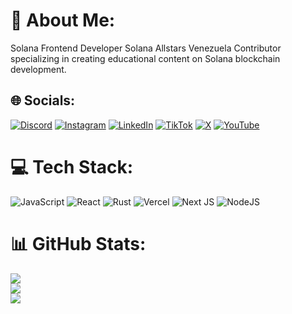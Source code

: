 # 💫 About Me:
Solana Frontend Developer
Solana Allstars Venezuela Contributor specializing in creating educational content on Solana blockchain development.


## 🌐 Socials:
[![Discord](https://img.shields.io/badge/Discord-%237289DA.svg?logo=discord&logoColor=white)](https://discord.gg/vik1018) [![Instagram](https://img.shields.io/badge/Instagram-%23E4405F.svg?logo=Instagram&logoColor=white)](https://instagram.com/victorarangurendev) [![LinkedIn](https://img.shields.io/badge/LinkedIn-%230077B5.svg?logo=linkedin&logoColor=white)](https://linkedin.com/in/victor-aranguren) [![TikTok](https://img.shields.io/badge/TikTok-%23000000.svg?logo=TikTok&logoColor=white)](https://tiktok.com/@victorprograma) [![X](https://img.shields.io/badge/X-black.svg?logo=X&logoColor=white)](https://x.com/arangurendev) [![YouTube](https://img.shields.io/badge/YouTube-%23FF0000.svg?logo=YouTube&logoColor=white)](https://youtube.com/@@victorarangurendev) 

# 💻 Tech Stack:
![JavaScript](https://img.shields.io/badge/javascript-%23323330.svg?style=for-the-badge&logo=javascript&logoColor=%23F7DF1E) ![React](https://img.shields.io/badge/react-%2320232a.svg?style=for-the-badge&logo=react&logoColor=%2361DAFB) ![Rust](https://img.shields.io/badge/rust-%23000000.svg?style=for-the-badge&logo=rust&logoColor=white) ![Vercel](https://img.shields.io/badge/vercel-%23000000.svg?style=for-the-badge&logo=vercel&logoColor=white) ![Next JS](https://img.shields.io/badge/Next-black?style=for-the-badge&logo=next.js&logoColor=white) ![NodeJS](https://img.shields.io/badge/node.js-6DA55F?style=for-the-badge&logo=node.js&logoColor=white)
# 📊 GitHub Stats:
![](https://github-readme-stats.vercel.app/api?username=victoraranguren&theme=one_dark_pro&hide_border=true&include_all_commits=true&count_private=false)<br/>
![](https://github-readme-streak-stats.herokuapp.com/?user=victoraranguren&theme=one_dark_pro&hide_border=true)<br/>
![](https://github-readme-stats.vercel.app/api/top-langs/?username=victoraranguren&theme=one_dark_pro&hide_border=true&include_all_commits=true&count_private=false&layout=compact)

<!-- Proudly created with GPRM ( https://gprm.itsvg.in ) -->
